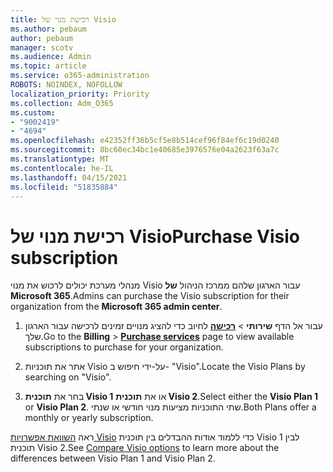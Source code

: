 ```yaml
---
title: רכישת מנוי של Visio
ms.author: pebaum
author: pebaum
manager: scotv
ms.audience: Admin
ms.topic: article
ms.service: o365-administration
ROBOTS: NOINDEX, NOFOLLOW
localization_priority: Priority
ms.collection: Adm_O365
ms.custom:
- "9002419"
- "4694"
ms.openlocfilehash: e42352ff36b5cf5e8b514cef96f84ef6c19d0240
ms.sourcegitcommit: 8bc60ec34bc1e40685e3976576e04a2623f63a7c
ms.translationtype: MT
ms.contentlocale: he-IL
ms.lasthandoff: 04/15/2021
ms.locfileid: "51835884"
---
```

# <a name="purchase-visio-subscription"></a><span data-ttu-id="675a3-102">רכישת מנוי של Visio</span><span class="sxs-lookup"><span data-stu-id="675a3-102">Purchase Visio subscription</span></span>

<span data-ttu-id="675a3-103">מנהלי מערכת יכולים לרכוש את מנוי Visio עבור הארגון שלהם ממרכז הניהול **של Microsoft 365**.</span><span class="sxs-lookup"><span data-stu-id="675a3-103">Admins can purchase the Visio subscription for their organization from the **Microsoft 365 admin center**.</span></span>

1. <span data-ttu-id="675a3-104">עבור אל הדף **שירותי**  >  **[רכישה](https://go.microsoft.com/fwlink/p/?linkid=868433)** לחיוב כדי להציג מנויים זמינים לרכישה עבור הארגון שלך.</span><span class="sxs-lookup"><span data-stu-id="675a3-104">Go to the **Billing** > **[Purchase services](https://go.microsoft.com/fwlink/p/?linkid=868433)** page to view available subscriptions to purchase for your organization.</span></span>

2. <span data-ttu-id="675a3-105">אתר את תוכניות Visio על-ידי חיפוש ב- "Visio".</span><span class="sxs-lookup"><span data-stu-id="675a3-105">Locate the Visio Plans by searching on "Visio".</span></span>

3. <span data-ttu-id="675a3-106">בחר את **תוכנית Visio 1** או את **תוכנית Visio 2**.</span><span class="sxs-lookup"><span data-stu-id="675a3-106">Select either the **Visio Plan 1** or **Visio Plan 2**.</span></span> <span data-ttu-id="675a3-107">שתי התוכניות מציעות מנוי חודשי או שנתי.</span><span class="sxs-lookup"><span data-stu-id="675a3-107">Both Plans offer a monthly or yearly subscription.</span></span>

<span data-ttu-id="675a3-108">ראה [השוואת אפשרויות Visio](https://products.office.com/Visio/microsoft-visio-plans-and-pricing-compare-visio-options) כדי ללמוד אודות ההבדלים בין תוכנית Visio 1 לבין תוכנית Visio 2.</span><span class="sxs-lookup"><span data-stu-id="675a3-108">See [Compare Visio options](https://products.office.com/Visio/microsoft-visio-plans-and-pricing-compare-visio-options) to learn more about the differences between Visio Plan 1 and Visio Plan 2.</span></span>
